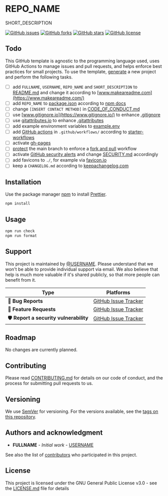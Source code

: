 # REPO_NAME

SHORT_DESCRIPTION

[![GitHub issues](https://img.shields.io/github/issues/USERNAME/REPO_NAME.svg)](https://github.com/USERNAME/REPO_NAME/issues)
[![GitHub forks](https://img.shields.io/github/forks/USERNAME/REPO_NAME.svg)](https://github.com/USERNAME/REPO_NAME/network)
[![GitHub stars](https://img.shields.io/github/stars/USERNAME/REPO_NAME.svg)](https://github.com/USERNAME/REPO_NAME/stargazers)
[![GitHub license](https://img.shields.io/github/license/USERNAME/REPO_NAME.svg)](https://github.com/USERNAME/REPO_NAME/blob/main/LICENSE.md)

## Todo

This GitHub template is agnostic to the programming language used, uses GitHub Actions to manage issues and pull requests, and helps enforce best practices for small projects. To use the template, [generate](https://github.com/maehr/github-template/generate) a new project and perform the following tasks.

- [ ] add `FULLNAME`, `USERNAME`, `REPO_NAME` and `SHORT_DESCRIPTION` to [README.md](README.md) and change it according to [www.makeareadme.com](https://www.makeareadme.com/)
- [ ] add `REPO_NAME` to [package.json](package.json) according to [npm docs](https://docs.npmjs.com/cli/v7/configuring-npm/package-json)
- [ ] change `[INSERT CONTACT METHOD]` in [CODE_OF_CONDUCT.md](CODE_OF_CONDUCT.md)
- [ ] use [www.gitignore.io](https://www.gitignore.io/) to enhance [.gitignore](.gitignore)
- [ ] use [gitattributes.io](https://gitattributes.io/) to enhance [.gitattributes](.gitattributes)
- [ ] add example environment variables to [example.env](example.env)
- [ ] add [GitHub actions](https://docs.github.com/en/actions) in `.github/workflows/` according to [starter-workflows](https://github.com/actions/starter-workflows)
- [ ] activate [gh-pages](https://help.github.com/en/articles/configuring-a-publishing-source-for-github-pages)
- [ ] [protect](https://help.github.com/en/articles/configuring-protected-branches) the main branch to enforce a [fork and pull](https://gist.github.com/Chaser324/ce0505fbed06b947d962) workflow
- [ ] activate [GitHub security alerts](https://github.blog/2017-11-16-introducing-security-alerts-on-github/) and change [SECURITY.md](SECURITY.md) accordingly
- [ ] add favicons to `./`, for example via [favicon.io](https://favicon.io/)
- [ ] keep a `CHANGELOG.md` according to [keepachangelog.com](https://keepachangelog.com/)

## Installation

Use the package manager [npm](https://docs.npmjs.com/downloading-and-installing-node-js-and-npm) to install [Prettier](https://prettier.io/).

```bash
npm install
```

## Usage

```bash
npm run check
npm run format
```

## Support

This project is maintained by [@USERNAME](https://github.com/USERNAME). Please understand that we won't be able to provide individual support via email. We also believe that help is much more valuable if it's shared publicly, so that more people can benefit from it.

| Type                                  | Platforms                                                            |
| ------------------------------------- | -------------------------------------------------------------------- |
| 🚨 **Bug Reports**                    | [GitHub Issue Tracker](https://github.com/USERNAME/REPO_NAME/issues) |
| 🎁 **Feature Requests**               | [GitHub Issue Tracker](https://github.com/USERNAME/REPO_NAME/issues) |
| 🛡 **Report a security vulnerability** | [GitHub Issue Tracker](https://github.com/USERNAME/REPO_NAME/issues) |

## Roadmap

No changes are currently planned.

## Contributing

Please read [CONTRIBUTING.md](CONTRIBUTING.md) for details on our code of conduct, and the process for submitting pull requests to us.

## Versioning

We use [SemVer](http://semver.org/) for versioning. For the versions available, see the [tags on this repository](https://github.com/USERNAME/REPO_NAME/tags).

## Authors and acknowledgment

- **FULLNAME** - _Initial work_ - [USERNAME](https://github.com/USERNAME)

See also the list of [contributors](https://github.com/USERNAME/REPO_NAME/graphs/contributors) who participated in this project.

## License

This project is licensed under the GNU General Public License v3.0 - see the [LICENSE.md](LICENSE.md) file for details
